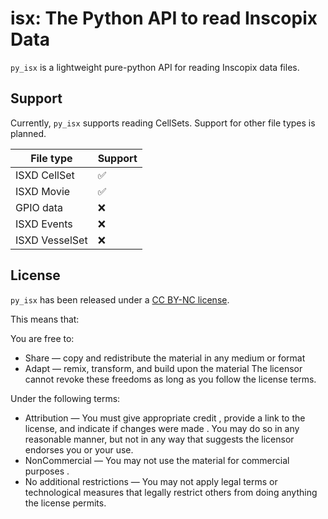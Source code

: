 # isx: The Python API to read Inscopix Data

`py_isx` is a lightweight pure-python API for reading 
Inscopix data files. 

## Support

Currently, `py_isx` supports reading CellSets. Support for other file types is planned.


|  File type | Support |
|  --------- | ------- |
| ISXD CellSet   | ✅ |
| ISXD Movie   | ✅ |
| GPIO data   | ❌ |
| ISXD Events   | ❌ |
| ISXD VesselSet   | ❌ |

## License 

`py_isx` has been released under a [CC BY-NC license](https://creativecommons.org/licenses/by-nc/4.0/).

This means that:

 You are free to:

- Share — copy and redistribute the material in any medium or format
- Adapt — remix, transform, and build upon the material
    The licensor cannot revoke these freedoms as long as you follow the license terms.

Under the following terms:

- Attribution — You must give appropriate credit , provide a link to the license, and indicate if changes were made . You may do so in any reasonable manner, but not in any way that suggests the licensor endorses you or your use.
- NonCommercial — You may not use the material for commercial purposes .
- No additional restrictions — You may not apply legal terms or technological measures that legally restrict others from doing anything the license permits.
